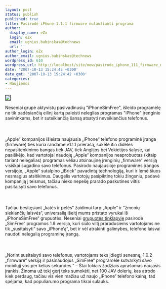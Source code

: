 ```yaml
---
layout: post
status: publish
published: true
title: Pasirodė iPhone 1.1.1 firmware nulaužianti programa
author:
  display_name: eZx
  login: eZx
  email: ugnius.babinskas@technews
  url: ''
author_login: eZx
author_email: ugnius.babinskas@technews
wordpress_id: 610
wordpress_url: http://localhost/site/new/pasirode_iphone_111_firmware_nulauzianti_programa/
date: '2007-10-13 15:24:42 +0300'
date_gmt: '2007-10-13 15:24:42 +0300'
categories:
- Naujienos
---
```

<div class="imgright"><img src="http://www.ipix.lt/out.php/i264316_honefront.jpg" border="1"></div>
<p>Neseniai grupė aktyvistų pasivadinusių &quot;iPhoneSimFree&quot;, išleido programėlę ne tik padėsiančią eilinį kartą paleisti neleglias programas &quot;iPhone&quot; įrenginio savininkams, bet ir suteikiančią šansą atsatyti neveikiančius telefonus.<br />
<br><br />
<br>„Apple“ kompanijos išleista naujausia „iPhone“ telefono programinė įranga (firmware) ties kuria randame v1.1.1 prierašą, sukėlė itin dideles nepasitenkinimo bangas tiek JAV, tiek Anglijos bei Vokietijos šalyse, kai paaiškėjo, kad vartotojai naudoję „Apple“ kompanijos neaprobuotas (kitaip tariant nelegalias) programas vėliau atsinaujinę įrenginių „firmware“ versiją visiškai sugadino savo telefonus. Pasirodo naujausioje programinės įrangos versijoje, „Apple“ sutalpino „iBrick“ pavadintą technologiją, kuri ir lėmė šiuos nesmagius atsitikimus. Daugelis vartotojų pasipiktinę tokiu žingsniu, padavė kompaniją į teismus, tačiau nieko nepešę prarado paskutines viltis pasitaisyti savo telefonus.<br />
<br><br />
<br>Tačiau besitęsiant „katės ir pelės“ žaidimui tarp „Apple“ ir “žmonių siekiančių laisvės“, universalią išeitį mums pristato vyrukai iš „iPhoneSimFree“ grupuotės. Neseniai <a class="ns" href=" http://www.iphonesimfree.com/cgi-bin/iphonesimfree/engine.pl?page=home">grupuotės tinklapyje</a> pasirodė „SimFree“ programos 1.6 versija, kuri siūlo viltį praradusiems vartotojams ne tik „susitaisyti“ savo „iPhone‘ą“, bet ir vėl atrakinti galimybes, telefone laisvai naudoti nelegalią programinę įrangą.<br />
<br><br />
<br>„Norint susitaisyti savo telefonus, vartotojams teks įdiegti senesnę, 1.0.2 „firmware“ versiją ir pasinaudojus „SimFree“ programėle sutvarkyti savo mobilųjį vos per kelias sekundes.“ – Štai tokiais žodžiais aprašomas naujasis įrankis. Žinoma už tokį gėrį teks sumokėti, net 100 JAV dolerių, kas atrodo kiek perdaug, tačiau vis vien mažiau už naujo „iPhone“ telefono kainą, tad spėjama, kad populiarumo programa tikrai sulauks.<br />
<br></p>
